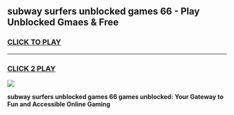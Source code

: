 
## subway surfers unblocked games 66 - Play Unblocked Gmaes & Free
<h3>
<a href="https://news.freeplayer.one?title=subway_surfers_unblocked_games_66&ref=23F">CLICK TO PLAY</a></h3>
<hr>

<h3>
<a href="https://news.freeplayer.one?title=subway_surfers_unblocked_games_66&ref=23F">CLICK 2 PLAY</a>
  
</h3>

<a href="https://news.freeplayer.one?title=subway_surfers_unblocked_games_66&ref=23F/"><img src="https://clearcache.store/games.png"></a>


**subway surfers unblocked games 66 games unblocked: Your Gateway to Fun and Accessible Online Gaming**
